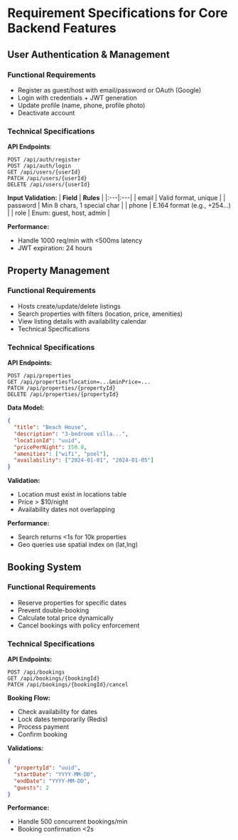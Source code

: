 # Requirement Specifications for Core Backend Features

## User Authentication & Management

### Functional Requirements

- Register as guest/host with email/password or OAuth (Google)
- Login with credentials + JWT generation
- Update profile (name, phone, profile photo)
- Deactivate account

### Technical Specifications

**API Endpoints**:

```
POST /api/auth/register
POST /api/auth/login
GET /api/users/{userId}
PATCH /api/users/{userId}
DELETE /api/users/{userId}
```

**Input Validation:**
| **Field** | **Rules** |
|:---|:---|
| email | Valid format, unique |
| password | Min 8 chars, 1 special char |
| phone | E.164 format (e.g., +254...) |
| role | Enum: guest, host, admin |

**Performance:**

- Handle 1000 req/min with <500ms latency
- JWT expiration: 24 hours

## Property Management

### Functional Requirements

- Hosts create/update/delete listings
- Search properties with filters (location, price, amenities)
- View listing details with availability calendar
- Technical Specifications

### Technical Specifications

**API Endpoints:**

```
POST /api/properties
GET /api/properties?location=...&minPrice=...
PATCH /api/properties/{propertyId}
DELETE /api/properties/{propertyId}
```

**Data Model:**

```json
{
  "title": "Beach House",
  "description": "3-bedroom villa...",
  "locationId": "uuid",
  "pricePerNight": 150.0,
  "amenities": ["wifi", "pool"],
  "availability": ["2024-01-01", "2024-01-05"]
}
```

**Validation:**

- Location must exist in locations table
- Price > $10/night
- Availability dates not overlapping

**Performance:**

- Search returns <1s for 10k properties
- Geo queries use spatial index on (lat,lng)

## Booking System

### Functional Requirements

- Reserve properties for specific dates
- Prevent double-booking
- Calculate total price dynamically
- Cancel bookings with policy enforcement

### Technical Specifications

**API Endpoints:**

```
POST /api/bookings
GET /api/bookings/{bookingId}
PATCH /api/bookings/{bookingId}/cancel
```

**Booking Flow:**

- Check availability for dates
- Lock dates temporarily (Redis)
- Process payment
- Confirm booking

**Validations:**

```json
{
  "propertyId": "uuid",
  "startDate": "YYYY-MM-DD",
  "endDate": "YYYY-MM-DD",
  "guests": 2
}
```

**Performance:**

- Handle 500 concurrent bookings/min
- Booking confirmation <2s
